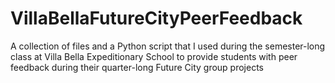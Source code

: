 # VillaBellaFutureCityPeerFeedback
A collection of files and a Python script that I used during the semester-long class at Villa Bella Expeditionary School to provide students with peer feedback during their quarter-long Future City group projects
